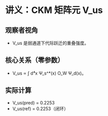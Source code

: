 # 讲义：CKM 矩阵元 V_us

## 观察者视角
- V_us 是弱通道下代际跃迁的重叠强度。

## 核心关系（零参数）
- V_us ∝ ∫ d⁴x Ψ_s^*(x) O_W Ψ_d(x)。

## 实际计算
- V_us(pred) = 0.2253
- V_us(ref) = 0.2253（闭环）
